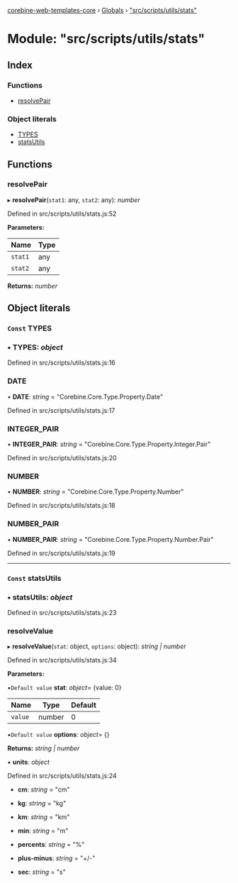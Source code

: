 [corebine-web-templates-core](../README.md) › [Globals](../globals.md) › ["src/scripts/utils/stats"](_src_scripts_utils_stats_.md)

# Module: "src/scripts/utils/stats"

## Index

### Functions

* [resolvePair](_src_scripts_utils_stats_.md#resolvepair)

### Object literals

* [TYPES](_src_scripts_utils_stats_.md#const-types)
* [statsUtils](_src_scripts_utils_stats_.md#const-statsutils)

## Functions

###  resolvePair

▸ **resolvePair**(`stat1`: any, `stat2`: any): *number*

Defined in src/scripts/utils/stats.js:52

**Parameters:**

Name | Type |
------ | ------ |
`stat1` | any |
`stat2` | any |

**Returns:** *number*

## Object literals

### `Const` TYPES

### ▪ **TYPES**: *object*

Defined in src/scripts/utils/stats.js:16

###  DATE

• **DATE**: *string* = "Corebine.Core.Type.Property.Date"

Defined in src/scripts/utils/stats.js:17

###  INTEGER_PAIR

• **INTEGER_PAIR**: *string* = "Corebine.Core.Type.Property.Integer.Pair"

Defined in src/scripts/utils/stats.js:20

###  NUMBER

• **NUMBER**: *string* = "Corebine.Core.Type.Property.Number"

Defined in src/scripts/utils/stats.js:18

###  NUMBER_PAIR

• **NUMBER_PAIR**: *string* = "Corebine.Core.Type.Property.Number.Pair"

Defined in src/scripts/utils/stats.js:19

___

### `Const` statsUtils

### ▪ **statsUtils**: *object*

Defined in src/scripts/utils/stats.js:23

###  resolveValue

▸ **resolveValue**(`stat`: object, `options`: object): *string | number*

Defined in src/scripts/utils/stats.js:34

**Parameters:**

▪`Default value`  **stat**: *object*= {value: 0}

Name | Type | Default |
------ | ------ | ------ |
`value` | number | 0 |

▪`Default value`  **options**: *object*= {}

**Returns:** *string | number*

▪ **units**: *object*

Defined in src/scripts/utils/stats.js:24

* **cm**: *string* = "cm"

* **kg**: *string* = "kg"

* **km**: *string* = "km"

* **min**: *string* = "m"

* **percents**: *string* = "%"

* **plus-minus**: *string* = "+/-"

* **sec**: *string* = "s"
